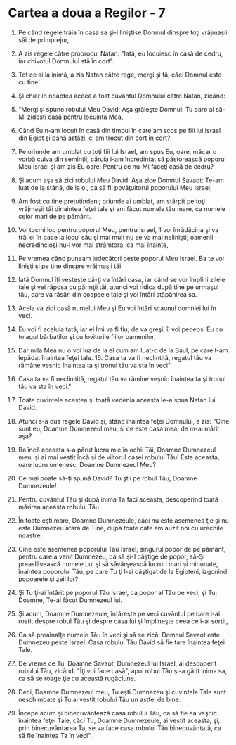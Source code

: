 # Cartea a doua a Regilor - 7

1. Pe când regele trăia în casa sa şi-l liniştise Domnul dinspre toţi vrăjmaşii săi de primprejur, 

2. A zis regele către proorocul Natan: "Iată, eu locuiesc în casă de cedru, iar chivotul Domnului stă în cort". 

3. Tot ce ai la inimă, a zis Natan către rege, mergi şi fă, căci Domnul este cu tine!

4. Şi chiar în noaptea aceea a fost cuvântul Domnului către Natan, zicând: 

5. "Mergi şi spune robului Meu David: Aşa grăieşte Domnul: Tu oare ai să-Mi zideşti casă pentru locuinţa Mea, 

6. Când Eu n-am locuit în casă din timpul în care am scos pe fiii lui Israel din Egipt şi până astăzi, ci am trecut din cort în cort? 

7. Pe oriunde am umblat cu toţi fiii lui Israel, am spus Eu, oare, măcar o vorbă cuiva din seminţii, căruia i-am încredinţat să păstorească poporul Meu Israel şi am zis Eu oare: Pentru ce nu-Mi faceţi casă de cedru? 

8. Şi acum aşa să zici robului Meu David: Aşa zice Domnul Savaot: Te-am luat de la stână, de la oi, ca să fii povăţuitorul poporului Meu Israel; 

9. Am fost cu tine pretutindeni; oriunde ai umblat, am stârpit pe toţi vrăjmaşii tăi dinaintea feţei tale şi am făcut numele tău mare, ca numele celor mari de pe pământ. 

10. Voi tocmi loc pentru poporul Meu, pentru Israel, îl voi înrădăcina şi va trăi el în pace la locul său şi mai mult nu se va mai nelinişti; oamenii necredincioşi nu-l vor mai strâmtora, ca mai înainte, 

11. Pe vremea când puneam judecători peste poporul Meu Israel. Ba te voi linişti şi pe tine dinspre vrăjmaşii tăi. 

12. Iată Domnul îţi vesteşte că-ţi va întări casa, iar când se vor împlini zilele tale şi vei răposa cu părinţii tăi, atunci voi ridica după tine pe urmaşul tău, care va răsări din coapsele tale şi voi întări stăpânirea sa. 

13. Acela va zidi casă numelui Meu şi Eu voi întări scaunul domniei lui în veci. 

14. Eu voi fi aceluia tată, iar el Îmi va fi fiu; de va greşi, îl voi pedepsi Eu cu toiagul bărbaţilor şi cu loviturile fiilor oamenilor, 

15. Dar mila Mea nu o voi lua de la el cum am luat-o de la Saul, pe care l-am lepădat înaintea feţei tale. 16. Casa ta va fi neclintită, regatul tău va rămâne veşnic înaintea ta şi tronul tău va sta în veci". 

16. Casa ta va fi neclinitită, regatul tău va rămîne veşnic înaintea ta şi tronul tău va sta în veci."

17. Toate cuvintele acestea şi toată vedenia aceasta le-a spus Natan lui David. 

18. Atunci s-a dus regele David şi, stând înaintea feţei Domnului, a zis: "Cine sunt eu, Doamne Dumnezeul meu, şi ce este casa mea, de m-ai mărit aşa? 

19. Ba încă aceasta s-a părut lucru mic în ochii Tăi, Doamne Dumnezeul meu, şi ai mai vestit încă şi de viitorul casei robului Tău! Este aceasta, oare lucru omenesc, Doamne Dumnezeul Meu? 

20. Ce mai poate să-ţi spună David? Tu ştii pe robul Tău, Doamne Dumnezeule! 

21. Pentru cuvântul Tău şi după inima Ta faci aceasta, descoperind toată mărirea aceasta robului Tău. 

22. În toate eşti mare, Doamne Dumnezeule, căci nu este asemenea ţie şi nu este Dumnezeu afară de Tine, după toate câte am auzit noi cu urechile noastre. 

23. Cine este asemenea poporului Tău Israel, singurul popor de pe pământ, pentru care a venit Dumnezeu, ca să şi-I câştige de popor, să-Şi preaslăvească numele Lui şi să săvârşească lucruri mari şi minunate, înaintea poporului Tău, pe care Tu ţi l-ai câştigat de la Egipteni, izgonind popoarele şi zeii lor? 

24. Şi Tu ţi-ai întărit pe poporul Tău Israel, ca popor al Tău pe veci, şi Tu; Doamne, Te-ai făcut Dumnezeul lui. 

25. Şi acum, Doamne Dumnezeule, întăreşte pe veci cuvântul pe care l-ai rostit despre robul Tău şi despre casa lui şi împlineşte ceea ce i-ai sortit, 

26. Ca să preaînalţe numele Tău în veci şi să se zică: Domnul Savaot este Dumnezeu peste Israel. Casa robului Tău David să fie tare înaintea feţei Tale. 

27. De vreme ce Tu, Doamne Savaot, Dumnezeul lui Israel, ai descoperit robului Tău, zicând: "Îţi voi face casă", apoi robul Tău şi-a gătit inima sa, ca să se roage ţie cu această rugăciune. 

28. Deci, Doamne Dumnezeul meu, Tu eşti Dumnezeu şi cuvintele Tale sunt neschimbate şi Tu ai vestit robului Tău un astfel de bine. 

29. Începe acum şi binecuvântează casa robului Tău, ca să fie ea veşnic  înaintea feţei Tale, căci Tu, Doamne Dumnezeule, ai vestit aceasta, şi, prin binecuvântarea Ta, se va face casa robului Tău binecuvântată, ca să fie înaintea Ta în veci". 

